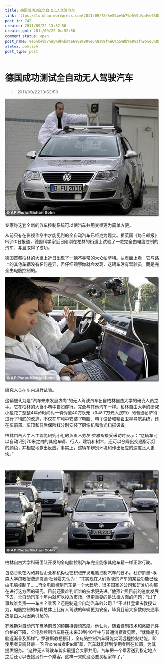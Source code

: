 ```yaml
---
title: 德国成功测试全自动无人驾驶汽车
link: https://lufuhao.wordpress.com/2011/09/22/%e5%be%b7%e5%9b%bd%e6%88%90%e5%8a%9f%e6%b5%8b%e8%af%95%e5%85%a8%e8%87%aa%e5%8a%a8%e6%97%a0%e4%ba%ba%e9%a9%be%e9%a9%b6%e6%b1%bd%e8%bd%a6/
post_id: 742
created: 2011/09/22 13:52:50
created_gmt: 2011/09/22 04:52:50
comment_status: open
post_name: %e5%be%b7%e5%9b%bd%e6%88%90%e5%8a%9f%e6%b5%8b%e8%af%95%e5%85%a8%e8%87%aa%e5%8a%a8%e6%97%a0%e4%ba%ba%e9%a9%be%e9%a9%b6%e6%b1%bd%e8%bd%a6
status: publish
post_type: post
---
```


# 德国成功测试全自动无人驾驶汽车

> 2011/09/22 13:52:50

 

![20110922-221827-0001](/assets/images/20110922-221827-0001.jpg)

专家称这套全新的汽车控制系统可以使汽车共用变得更为简单方便。

从前只有在影视作品中才能见到的全自动汽车已经成为现实。据英国《每日邮报》9月20日报道，德国科学家近日刚刚在柏林的街道上试验了一款完全由电脑控制的汽车，并且取得了成功。 

德国首都柏林的大街上近日出现了一辆不寻常的大众帕萨特。从表面上看，它与路上的其他车辆没有任何差异，但仔细观察你就会发现，这辆车没有驾驶员，而是完全由电脑控制的。 

![20110922-221827-0002](/assets/images/20110922-221827-0002.jpg)

研究人员在车内进行试验。

这辆被认为是“汽车未来发展方向”的无人驾驶汽车出自柏林自由大学的研究人员之手。它在柏林的大街小巷中自如穿行，完全与其他汽车一样。柏林自由大学的研究小组花了整整4年的时间对一辆价值40万欧元（348.7万元人民币）的普通帕萨特进行了彻底的改造，不仅在车厢中安装了电脑、电子设备和精密卫星导航系统，还在车前部、车顶和前后保险杠分别安装了摄像机和激光扫描设备。 

柏林自由大学人工智能研究小组的负责人劳尔·罗雅斯接受采访时表示：“这辆车可以自动识别70米之内的其他车辆、行人、建筑和树木，还可以分辨出交通指示灯的颜色，并相应地作出反应。事实上，这辆车辨别环境和作出反应的速度比人更快。” 

 

![20110922-221827-0003](/assets/images/20110922-221827-0003.jpg)

柏林自由大学科研团队开发的全电脑控制汽车完全能像其他车辆一样正常行驶。

包括谷歌在内的其他企业和机构也在积极开发电脑控制汽车的技术。杜伊斯堡-埃森大学的教授费迪南德·杜登霍夫认为：“其实现在人们驾驶的汽车的某些功能已经由电脑控制了……而全电脑控制汽车是一个大趋势，很多国家的公司和研发机构都在进行这方面的研究。目前还很难判断谁的技术更先进。”他预计照目前的速度发展下去，全自动汽车十年内就可以投放市场，但更重要的是法律方面的问题：“出了事故谁负责——车主？乘客？还是制造全自动汽车的公司？”不过杜登霍夫教授认为，电脑控制的车辆总体上比有人驾驶的车辆更为安全，毕竟目前大多数的交通事故是由人为因素引起的。 

罗雅斯对自动汽车市场前景的预期持谨慎态度。他认为，随着控制技术和感应元件价格的下降，全电脑控制汽车将在未来30到40年中与普通消费者见面，“就像是电脑逐渐普及那样”。罗雅斯教授预计，全电脑控制汽车将能实现远程控制功能，即使用者只需轻敲一下iPhone或者iPad屏幕，汽车就能赶到使用者所在位置，为其提供服务。“这种无人驾驶车其实最适合大家共用。汽车把一个乘客送到指定地点之后还可以去接另外一个乘客，这样一来就没必要买私家车了。”
